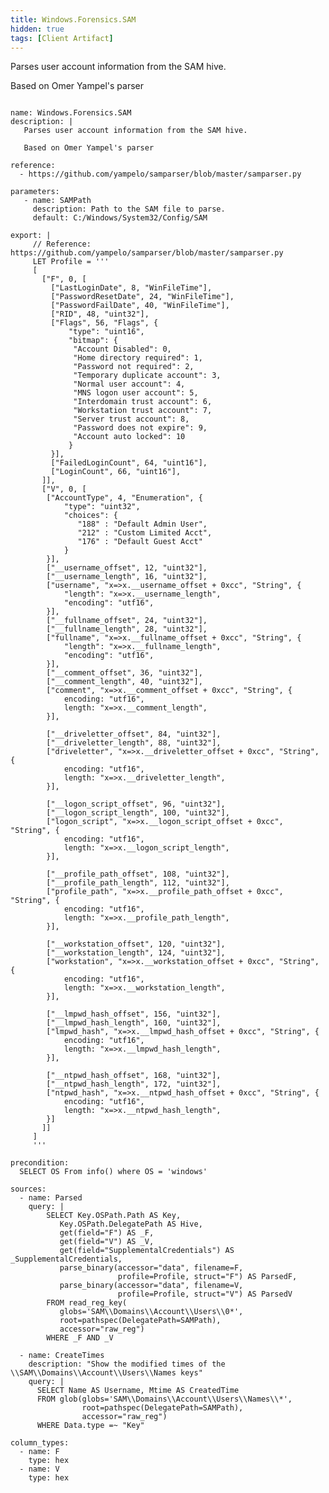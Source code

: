 ```yaml
---
title: Windows.Forensics.SAM
hidden: true
tags: [Client Artifact]
---
```


Parses user account information from the SAM hive.

Based on Omer Yampel's parser


<pre><code class="language-yaml">
name: Windows.Forensics.SAM
description: |
   Parses user account information from the SAM hive.

   Based on Omer Yampel's parser

reference:
  - https://github.com/yampelo/samparser/blob/master/samparser.py

parameters:
   - name: SAMPath
     description: Path to the SAM file to parse.
     default: C:/Windows/System32/Config/SAM

export: |
     // Reference: https://github.com/yampelo/samparser/blob/master/samparser.py
     LET Profile = '''
     [
       ["F", 0, [
         ["LastLoginDate", 8, "WinFileTime"],
         ["PasswordResetDate", 24, "WinFileTime"],
         ["PasswordFailDate", 40, "WinFileTime"],
         ["RID", 48, "uint32"],
         ["Flags", 56, "Flags", {
             "type": "uint16",
             "bitmap": {
              "Account Disabled": 0,
              "Home directory required": 1,
              "Password not required": 2,
              "Temporary duplicate account": 3,
              "Normal user account": 4,
              "MNS logon user account": 5,
              "Interdomain trust account": 6,
              "Workstation trust account": 7,
              "Server trust account": 8,
              "Password does not expire": 9,
              "Account auto locked": 10
             }
         }],
         ["FailedLoginCount", 64, "uint16"],
         ["LoginCount", 66, "uint16"],
       ]],
       ["V", 0, [
        ["AccountType", 4, "Enumeration", {
            "type": "uint32",
            "choices": {
               "188" : "Default Admin User",
               "212" : "Custom Limited Acct",
               "176" : "Default Guest Acct"
            }
        }],
        ["__username_offset", 12, "uint32"],
        ["__username_length", 16, "uint32"],
        ["username", "x=&gt;x.__username_offset + 0xcc", "String", {
            "length": "x=&gt;x.__username_length",
            "encoding": "utf16",
        }],
        ["__fullname_offset", 24, "uint32"],
        ["__fullname_length", 28, "uint32"],
        ["fullname", "x=&gt;x.__fullname_offset + 0xcc", "String", {
            "length": "x=&gt;x.__fullname_length",
            "encoding": "utf16",
        }],
        ["__comment_offset", 36, "uint32"],
        ["__comment_length", 40, "uint32"],
        ["comment", "x=&gt;x.__comment_offset + 0xcc", "String", {
            encoding: "utf16",
            length: "x=&gt;x.__comment_length",
        }],

        ["__driveletter_offset", 84, "uint32"],
        ["__driveletter_length", 88, "uint32"],
        ["driveletter", "x=&gt;x.__driveletter_offset + 0xcc", "String", {
            encoding: "utf16",
            length: "x=&gt;x.__driveletter_length",
        }],

        ["__logon_script_offset", 96, "uint32"],
        ["__logon_script_length", 100, "uint32"],
        ["logon_script", "x=&gt;x.__logon_script_offset + 0xcc", "String", {
            encoding: "utf16",
            length: "x=&gt;x.__logon_script_length",
        }],

        ["__profile_path_offset", 108, "uint32"],
        ["__profile_path_length", 112, "uint32"],
        ["profile_path", "x=&gt;x.__profile_path_offset + 0xcc", "String", {
            encoding: "utf16",
            length: "x=&gt;x.__profile_path_length",
        }],

        ["__workstation_offset", 120, "uint32"],
        ["__workstation_length", 124, "uint32"],
        ["workstation", "x=&gt;x.__workstation_offset + 0xcc", "String", {
            encoding: "utf16",
            length: "x=&gt;x.__workstation_length",
        }],

        ["__lmpwd_hash_offset", 156, "uint32"],
        ["__lmpwd_hash_length", 160, "uint32"],
        ["lmpwd_hash", "x=&gt;x.__lmpwd_hash_offset + 0xcc", "String", {
            encoding: "utf16",
            length: "x=&gt;x.__lmpwd_hash_length",
        }],

        ["__ntpwd_hash_offset", 168, "uint32"],
        ["__ntpwd_hash_length", 172, "uint32"],
        ["ntpwd_hash", "x=&gt;x.__ntpwd_hash_offset + 0xcc", "String", {
            encoding: "utf16",
            length: "x=&gt;x.__ntpwd_hash_length",
        }]
       ]]
     ]
     '''

precondition:
  SELECT OS From info() where OS = 'windows'

sources:
  - name: Parsed
    query: |
        SELECT Key.OSPath.Path AS Key,
           Key.OSPath.DelegatePath AS Hive,
           get(field="F") AS _F,
           get(field="V") AS _V,
           get(field="SupplementalCredentials") AS _SupplementalCredentials,
           parse_binary(accessor="data", filename=F,
                        profile=Profile, struct="F") AS ParsedF,
           parse_binary(accessor="data", filename=V,
                        profile=Profile, struct="V") AS ParsedV
        FROM read_reg_key(
           globs='SAM\\Domains\\Account\\Users\\0*',
           root=pathspec(DelegatePath=SAMPath),
           accessor="raw_reg")
        WHERE _F AND _V

  - name: CreateTimes
    description: "Show the modified times of the \\SAM\\Domains\\Account\\Users\\Names keys"
    query: |
      SELECT Name AS Username, Mtime AS CreatedTime
      FROM glob(globs='SAM\\Domains\\Account\\Users\\Names\\*',
                root=pathspec(DelegatePath=SAMPath),
                accessor="raw_reg")
      WHERE Data.type =~ "Key"

column_types:
  - name: F
    type: hex
  - name: V
    type: hex

</code></pre>


